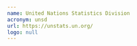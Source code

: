 ```yaml
---
name: United Nations Statistics Division
acronym: unsd
url: https://unstats.un.org/
logo: null
---
```


